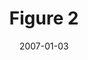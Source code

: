 ---
title: Figure 2
image: https://www.cycif.org/assets/img/lin-elife-2018/figure2.jpg
date: '2007-01-03'
minerva_link: https://www.cycif.org/data/lin-elife-2018/osd-figure2.html
info_link: https://www.cycif.org/data/lin-elife-2018/index.html
show_page_link: false
---